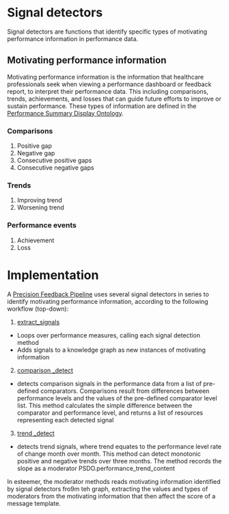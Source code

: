 # Signal detectors
Signal detectors are functions that identify specific types of motivating performance information in performance data. 

## Motivating performance information 
Motivating performance information is the information that healthcare professionals seek when viewing a performance dashboard or feedback report, to interpret their performance data. This including comparisons, trends, achievements, and losses that can guide future efforts to improve or sustain performance. These types of information are defined in the [Performance Summary Display Ontology](https://bioportal.bioontology.org/ontologies/PSDO). 

### Comparisons
1. Positive gap
2. Negative gap
3. Consecutive positive gaps
4. Consecutive negative gaps

### Trends
1. Improving trend
2. Worsening trend

### Performance events 
1. Achievement
2. Loss

# Implementation
A [Precision Feedback Pipeline](https://github.com/Display-Lab/precision-feedback-pipeline) uses several signal detectors in series to identify motivating performance information, according to the following workflow (top-down):
1) [extract_signals](https://github.com/Display-Lab/precision-feedback-pipeline/blob/main/bitstomach/bitstomach.py)
- Loops over performance measures, calling each signal detection method
- Adds signals to a knowledge graph as new instances of motivating information
2) [comparison _detect](https://github.com/Display-Lab/precision-feedback-pipeline/blob/main/bitstomach/signals/_comparison.py)
- detects comparison signals in the performance data from a list of pre-defined comparators. Comparisons result from differences between performance levels and the values of the pre-defined comparator level list. This method calculates the simple difference between the comparator and performance level, and returns a list of resources representing each detected signal
3) [trend _detect](https://github.com/Display-Lab/precision-feedback-pipeline/blob/main/bitstomach/signals/_trend.py)
- detects trend signals, where trend equates to the performance level rate of change month over month. This method can detect monotonic positive and negative trends over three months. The method records the slope as a moderator PSDO.performance_trend_content

In esteemer, the moderator methods reads motivating information identified by signal detectors fro9m teh graph, extracting the values and types of moderators from the motivating information that then affect the score of a message template.
